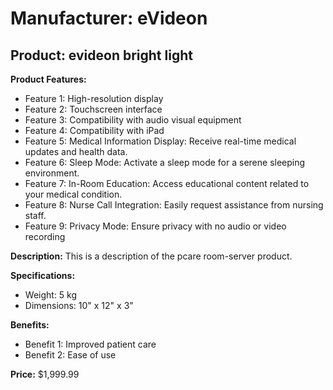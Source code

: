 # Manufacturer: eVideon

## Product: evideon bright light

**Product Features:**

- Feature 1: High-resolution display
- Feature 2: Touchscreen interface
- Feature 3: Compatibility with audio visual equipment
- Feature 4: Compatibility with iPad
- Feature 5: Medical Information Display: Receive real-time medical updates and health data.
- Feature 6: Sleep Mode: Activate a sleep mode for a serene sleeping environment.
- Feature 7: In-Room Education: Access educational content related to your medical condition.
- Feature 8: Nurse Call Integration: Easily request assistance from nursing staff.
- Feature 9: Privacy Mode: Ensure privacy with no audio or video recording 

**Description:**
This is a description of the pcare room-server product.

**Specifications:**

- Weight: 5 kg
- Dimensions: 10" x 12" x 3"

**Benefits:**

- Benefit 1: Improved patient care
- Benefit 2: Ease of use

**Price:**
$1,999.99
